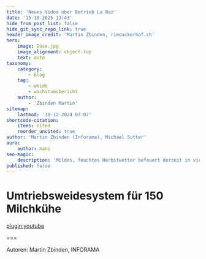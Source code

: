 ```yaml
---
title: 'Neues Video über Betrieb La Naz'
date: '15-10-2025 13:43'
hide_from_post_list: false
hide_git_sync_repo_link: true
header_image_credit: 'Martin Zbinden, riedackerhof.ch'
hero:
    image: Düse.jpg
    image_alignment: object-top
    text: auto
taxonomy:
    category:
        - blog
    tag:
        - weide
        - wachstumsbericht
    author:
        - 'Zbinden Martin'
sitemap:
    lastmod: '19-12-2024 07:07'
shortcode-citation:
    items: cited
    reorder_uncited: true
author: 'Martin Zbinden (Inforama), Michael Sutter'
aura:
    author: mani
seo-magic:
    description: 'Mildes, feuchtes Herbstwetter befeuert derzeit in vielen Regionen das Graswachstum. Bewässerung von Weideland in Gampelen im Bernischen Grossen Moos.'
published: false
---
```


# Umtriebsweidesystem für 150 Milchkühe

[plugin:youtube](https://www.youtube.com/watch?v=-vBdgs3OOOY)


===




Autoren: 
Martin Zbinden, INFORAMA